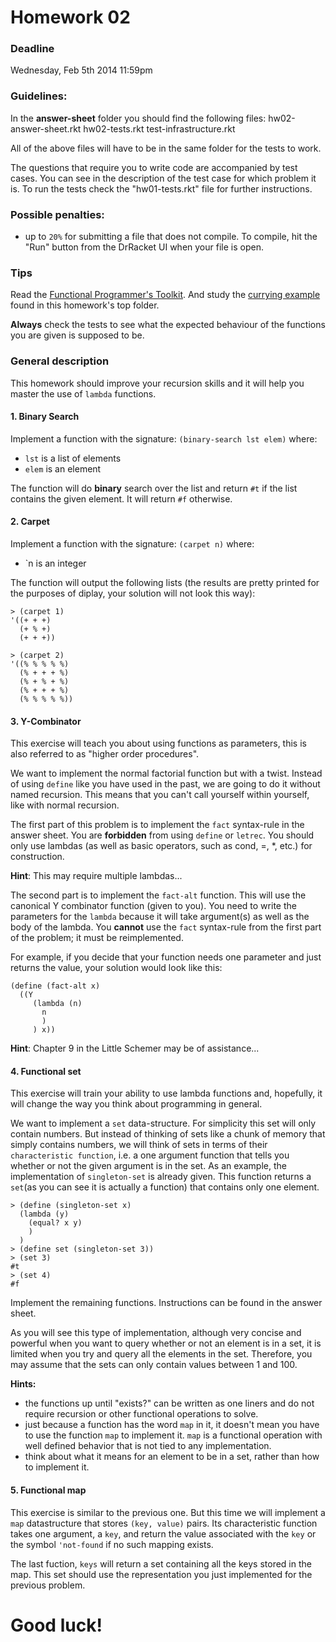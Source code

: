 # Homework 02

### Deadline
Wednesday, Feb 5th 2014 11:59pm

### Guidelines:
In the **answer-sheet** folder you should find the following files:
  hw02-answer-sheet.rkt
  hw02-tests.rkt
  test-infrastructure.rkt

All of the above files will have to be in the same folder for the tests to work.

The questions that require you to write code are accompanied by test cases. You can
see in the description of the test case for which problem it is. To run the tests
check the "hw01-tests.rkt" file for further instructions.

### Possible penalties:
  - up to `20%` for submitting a file that does not compile. To compile, hit
    the "Run" button from the DrRacket UI when your file is open.

### Tips
Read the [Functional Programmer's Toolkit](https://github.com/ComS342-ISU/course-info/blob/master/guides/fun-prog-toolkit.md).
And study the [currying example](https://github.com/ComS342-ISU/homework/blob/master/homework02/currying-example.md)
found in this homework's top folder.

**Always** check the tests to see what the expected behaviour of the functions
you are given is supposed to be.

### General description
This homework should improve your recursion skills and it will help you master the
use of `lambda` functions.

#### 1. Binary Search
Implement a function with the signature: `(binary-search lst elem)` where:
- `lst` is a list of elements
- `elem` is an element

The function will do **binary** search over the list and return `#t` if the list contains
the given element. It will return `#f` otherwise.

#### 2. Carpet

Implement a function with the signature: `(carpet n)` where:
- `n is an integer

The function will output the following lists (the results are pretty printed
for the purposes of diplay, your solution will not look this way):
```
> (carpet 1)
'((+ + +)
  (+ % +)
  (+ + +))

> (carpet 2)
'((% % % % %)
  (% + + + %)
  (% + % + %)
  (% + + + %)
  (% % % % %))
```

#### 3. Y-Combinator
This exercise will teach you about using functions as parameters, this is also
referred to as "higher order procedures".

We want to implement the normal factorial function but with a twist. Instead of
using `define` like you have used in the past, we are going to do it without
named recursion. This means that you can't call yourself within yourself, like
with normal recursion.

The first part of this problem is to implement the `fact` syntax-rule in the
answer sheet. You are **forbidden** from using `define` or `letrec`. You should
only use lambdas (as well as basic operators, such as cond, =, *, etc.) for
construction.

**Hint**: This may require multiple lambdas...

The second part is to implement the `fact-alt` function. This will use the
canonical Y combinator function (given to you). You need to write the parameters
for the `lambda` because it will take argument(s) as well as the body of the
lambda. You **cannot** use the `fact` syntax-rule from the first part of the
problem; it must be reimplemented.

For example, if you decide that your function needs one parameter and just
returns the value, your solution would look like this:

```racket
(define (fact-alt x)
  ((Y
     (lambda (n)
       n
       )
     ) x))
```
**Hint**: Chapter 9 in the Little Schemer may be of assistance...

#### 4. Functional set
This exercise will train your ability to use lambda functions and, hopefully,
it will change the way you think about programming in general.

We want to implement a `set` data-structure. For simplicity this set will only
contain numbers. But instead of thinking of sets like a chunk of memory that simply
contains numbers, we will think of sets in terms of their `characteristic function`,
i.e. a one argument function that tells you whether or not the given argument is in
the set. As an example, the implementation of `singleton-set` is already given.
This function returns a `set`(as you can see it is actually a function) that
contains only one element.
```
> (define (singleton-set x)
  (lambda (y)
    (equal? x y)
    )
  )
> (define set (singleton-set 3))
> (set 3)
#t
> (set 4)
#f
```
Implement the remaining functions. Instructions can be found in the answer sheet.

As you will see this type of implementation, although very concise and powerful
when you want to query whether or not an element is in a set, it is limited when
you try and query all the elements in the set. Therefore, you may assume that
the sets can only contain values between 1 and 100.

**Hints:**
- the functions up until "exists?" can be written as one liners and do not
  require recursion or other functional operations to solve.
- just because a function has the word `map` in it, it doesn't mean you have
  to use the function `map` to implement it. `map` is a functional operation
  with well defined behavior that is not tied to any implementation.
- think about what it means for an element to be in a set, rather than how to
  implement it.

#### 5. Functional map

This exercise is similar to the previous one. But this time we will implement a `map`
datastructure that stores `(key, value)` pairs. Its characteristic function takes one
argument, a `key`, and return the value associated with the `key` or the symbol `'not-found`
if no such mapping exists.

The last fuction, `keys` will return a set containing all the keys stored in the map.
This set should use the representation you just implemented for the previous problem.

# Good luck!
